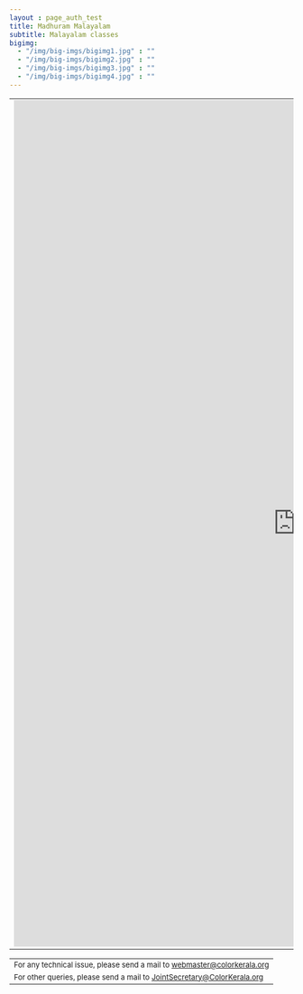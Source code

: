```yaml
---
layout : page_auth_test
title: Madhuram Malayalam
subtitle: Malayalam classes 
bigimg:
  - "/img/big-imgs/bigimg1.jpg" : ""
  - "/img/big-imgs/bigimg2.jpg" : ""
  - "/img/big-imgs/bigimg3.jpg" : ""
  - "/img/big-imgs/bigimg4.jpg" : ""
---
```


<table align="center" style="border:0"> 
 <tr style="border:0;background:transparent">
   <td style="border:0"> 
     <iframe src="https://docs.google.com/forms/d/e/1FAIpQLSfNHpm_ZjvLTdIj6cKxZrCKMtPJXNnyWZF6k2cOI4-unVKaMg/viewform?usp=sf_link"
             width="999" height="1500" frameborder="0" marginheight="0" marginwidth="0">Loading...</iframe>
     </td></tr>
  </table>
  <table>
  <tr style="border:0;background:transparent">
   <td style="border:0"> <font size="2"> For any technical issue, please send a mail to <u> webmaster@colorkerala.org </u></font></td></tr>
  <tr style="border:0;background:transparent">
    <td style="border:0">  <font size="2">For other queries, please send a mail to <u> JointSecretary@ColorKerala.org </u></font></td></tr>
  </table>
